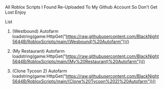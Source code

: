 All Roblox Scripts I Found Re-Uploaded To My Github Account So Don't Get Lost Enjoy

List
1. (Westbound) Autofarm
loadstring(game:HttpGet("https://raw.githubusercontent.com/BlackNight5644B/RobloxScripts/main/(Wesbound)%20Autofarm"))()

2. (My Restaurant) Autofarm
loadstring(game:HttpGet("https://raw.githubusercontent.com/BlackNight5644B/RobloxScripts/main/(My%20Restaurant)%20Autofarm"))()

3. (Clone Tycoon 2) Autofarm
loadstring(game:HttpGet("https://raw.githubusercontent.com/BlackNight5644B/RobloxScripts/main/(Clone%20Tycoon%202)%20Autofarm"))()
